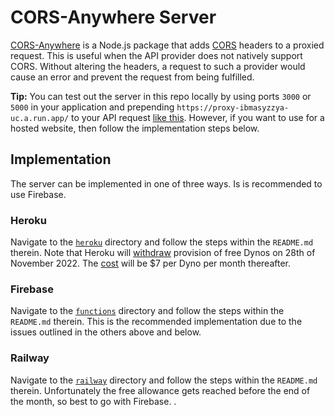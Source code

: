 # CORS-Anywhere Server

[CORS-Anywhere](https://www.npmjs.com/package/cors-anywhere) is a Node.js package that adds [CORS](https://developer.mozilla.org/en-US/docs/Web/HTTP/CORS) headers to a proxied request. This is useful when the API provider does not natively support CORS. Without altering the headers, a request to such a provider would cause an error and prevent the request from being fulfilled.

**Tip:** You can test out the server in this repo locally by using ports `3000` or `5000` in your application and prepending `https://proxy-ibmasyzzya-uc.a.run.app/` to your API request [like this](https://github.com/Isoaxe/ravenous/blob/master/src/util/searchYelp.js#L10). However, if you want to use for a hosted website, then follow the implementation steps below.

## Implementation

The server can be implemented in one of three ways. Is is recommended to use Firebase.

### Heroku

Navigate to the [`heroku`](https://github.com/Isoaxe/cors-server/tree/master/heroku) directory and follow the steps within the `README.md` therein. Note that Heroku will [withdraw](https://devcenter.heroku.com/articles/free-dyno-hours) provision of free Dynos on 28th of November 2022. The [cost](https://www.heroku.com/pricing) will be $7 per Dyno per month thereafter.

### Firebase

Navigate to the [`functions`](https://github.com/Isoaxe/cors-server/tree/master/functions) directory and follow the steps within the `README.md` therein. This is the recommended implementation due to the issues outlined in the others above and below.

### Railway

Navigate to the [`railway`](https://github.com/Isoaxe/cors-server/tree/master/railway) directory and follow the steps within the `README.md` therein. Unfortunately the free allowance gets reached before the end of the month, so best to go with Firebase.
.
